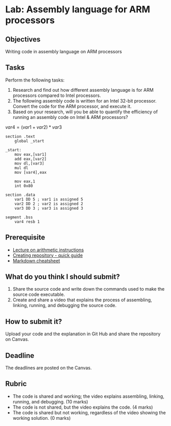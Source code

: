 # Lab: Assembly language for ARM processors

## Objectives
Writing code in assembly language on ARM processors

## Tasks
Perform the following tasks:  
1. Research and find out how different assembly language is for ARM processors compared to Intel processors.
2. The following assembly code is written for an Intel 32-bit processor. Convert the code for the ARM processor, and execute it.
3. Based on your research, will you be able to quantify the efficiency of running an assembly code on Intel & ARM processors?

$var4 = (var1+var2)*var3$

```assembly
section .text
    global _start

_start:
    mov eax,[var1]
    add eax,[var2]
    mov dl,[var3]
    mul dl
    mov [var4],eax
    
    mov eax,1
    int 0x80

section .data
    var1 DD 5 ; var1 is assigned 5
    var2 DD 2 ; var2 is assigned 2
    var3 DD 3 ; var3 is assigned 3
    
segment .bss
    var4 resb 1
```

## Prerequisite
- [Lecture on arithmetic instructions](https://htmlpreview.github.io/?https://github.com/d-khan/assembly/blob/main/arithmetic-instructions/Lecture.html)
- [Creating repository - quick guide](https://docs.github.com/en/repositories/creating-and-managing-repositories/quickstart-for-repositories)
- [Markdown cheatsheet](https://github.com/adam-p/markdown-here/wiki/Markdown-Cheatsheet)

## What do you think I should submit?
1. Share the source code and write down the commands used to make the source code executable.  
2. Create and share a video that explains the process of assembling, linking, running, and debugging the source code.
 
## How to submit it?
Upload your code and the explanation in Git Hub and share the repository on Canvas.

## Deadline
The deadlines are posted on the Canvas.

## Rubric
- The code is shared and working; the video explains assembling, linking, running, and debugging. (10 marks)  
- The code is not shared, but the video explains the code. (4 marks)
- The code is shared but not working, regardless of the video showing the working solution. (0 marks)
